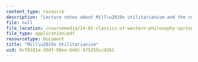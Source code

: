 ```yaml
---
content_type: resource
description: "Lecture notes about Mill\u2019s utilitarianism and the concept of consequentialism."
file: null
file_location: /coursemedia/24-01-classics-of-western-philosophy-spring-2016/8cf8181e39df98eebddc575255ccd261_MIT24_01S16_SES21.pdf
file_type: application/pdf
resourcetype: Document
title: "Mill\u2019s Utilitarianism"
uid: 8cf8181e-39df-98ee-bddc-575255ccd261
---
```

